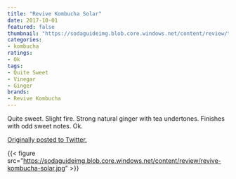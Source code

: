 ```yaml
---
title: "Revive Kombucha Solar"
date: 2017-10-01
featured: false
thumbnail: "https://sodaguideimg.blob.core.windows.net/content/review/thumbs/revive-kombucha-solar.jpg"
categories:
- kombucha
ratings:
- Ok
tags:
- Quite Sweet
- Vinegar
- Ginger
brands:
- Revive Kombucha
---
```


Quite sweet. Slight fire. Strong natural ginger with tea undertones. Finishes with odd sweet notes. Ok.

[Originally posted to Twitter.](https://twitter.com/Cavorter/status/914563175575638017)

{{< figure src="https://sodaguideimg.blob.core.windows.net/content/review/revive-kombucha-solar.jpg" >}}

